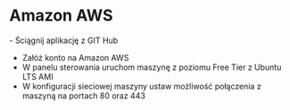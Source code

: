 # Amazon AWS

- Ściągnij aplikację z GIT Hub
- Załóż konto na Amazon AWS
- W panelu sterowania uruchom maszynę z poziomu Free Tier z Ubuntu LTS AMI
- W konfiguracji sieciowej maszyny ustaw możliwość połączenia z maszyną na portach 80 oraz 443
